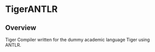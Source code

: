 # TigerANTLR

## Overview
Tiger Compiler written for the dummy academic language Tiger using ANTLR.

